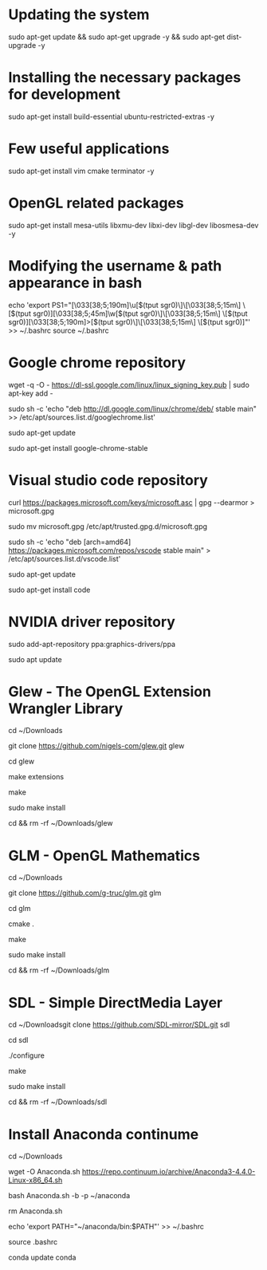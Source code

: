 # Updating the system
sudo apt-get update && sudo apt-get upgrade -y && sudo apt-get dist-upgrade -y

# Installing the necessary packages for development 
sudo apt-get install build-essential ubuntu-restricted-extras -y

# Few useful applications
sudo apt-get install vim cmake terminator -y

# OpenGL related packages
sudo apt-get install mesa-utils libxmu-dev libxi-dev libgl-dev libosmesa-dev -y

# Modifying the username & path appearance in bash
echo 'export PS1="\[\033[38;5;190m\]\u\[$(tput sgr0)\]\[\033[38;5;15m\] \[$(tput sgr0)\]\[\033[38;5;45m\]\w\[$(tput sgr0)\]\[\033[38;5;15m\] \[$(tput sgr0)\]\[\033[38;5;190m\]>\[$(tput sgr0)\]\[\033[38;5;15m\] \[$(tput sgr0)\]"' >> ~/.bashrc
source ~/.bashrc

# Google chrome repository
wget -q -O - https://dl-ssl.google.com/linux/linux_signing_key.pub | sudo apt-key add -

sudo sh -c 'echo "deb http://dl.google.com/linux/chrome/deb/ stable main" >> /etc/apt/sources.list.d/googlechrome.list'

sudo apt-get update

sudo apt-get install google-chrome-stable

# Visual studio code repository
curl https://packages.microsoft.com/keys/microsoft.asc | gpg --dearmor > microsoft.gpg

sudo mv microsoft.gpg /etc/apt/trusted.gpg.d/microsoft.gpg

sudo sh -c 'echo "deb [arch=amd64] https://packages.microsoft.com/repos/vscode stable main" > /etc/apt/sources.list.d/vscode.list'

sudo apt-get update

sudo apt-get install code

# NVIDIA driver repository
sudo add-apt-repository ppa:graphics-drivers/ppa

sudo apt update

# Glew - The OpenGL Extension Wrangler Library
cd ~/Downloads

git clone https://github.com/nigels-com/glew.git glew

cd glew

make extensions

make

sudo make install

cd && rm -rf ~/Downloads/glew

# GLM - OpenGL Mathematics
cd ~/Downloads

git clone https://github.com/g-truc/glm.git glm

cd glm

cmake .

make

sudo make install

cd && rm -rf ~/Downloads/glm

# SDL - Simple DirectMedia Layer
cd ~/Downloadsgit clone https://github.com/SDL-mirror/SDL.git sdl

cd sdl

./configure

make

sudo make install

cd && rm -rf ~/Downloads/sdl

# Install Anaconda continume

cd ~/Downloads

wget -O Anaconda.sh https://repo.continuum.io/archive/Anaconda3-4.4.0-Linux-x86_64.sh

bash Anaconda.sh -b -p ~/anaconda

rm Anaconda.sh

echo 'export PATH="~/anaconda/bin:$PATH"' >> ~/.bashrc 

source .bashrc

conda update conda

